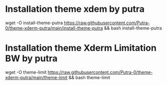 # Installation theme xdem by putra

wget -O install-theme-putra https://raw.githubusercontent.com/Putra-0/theme-xderm-putra/main/install-theme-putra && bash install-theme-putra


# Installation theme Xderm Limitation BW by putra

wget -O theme-limit https://raw.githubusercontent.com/Putra-0/theme-xderm-putra/main/theme-limit && bash theme-limit
